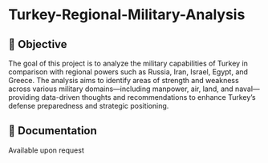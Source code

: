 # Turkey-Regional-Military-Analysis

## 🎯 Objective
The goal of this project is to analyze the military capabilities of Turkey in comparison with regional powers such as Russia, Iran, Israel, Egypt, and Greece. The analysis aims to identify areas of strength and weakness across various military domains—including manpower, air, land, and naval—providing data-driven thoughts and recommendations to enhance Turkey’s defense preparedness and strategic positioning.

## 📄 Documentation
Available upon request
